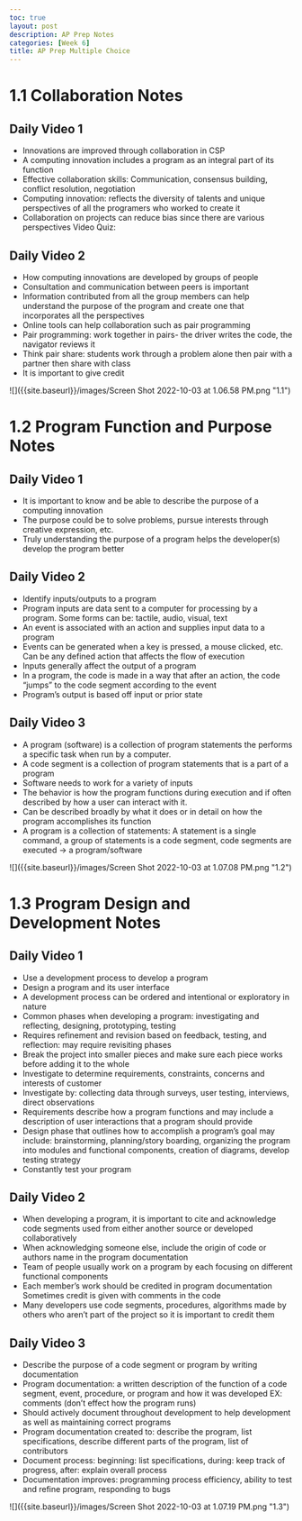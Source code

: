 ```yaml
---
toc: true
layout: post
description: AP Prep Notes
categories: [Week 6]
title: AP Prep Multiple Choice
---
```


# 1.1 Collaboration Notes
## Daily Video 1
- Innovations are improved through collaboration in CSP
- A computing innovation includes a program as an integral part of its function
- Effective collaboration skills: Communication, consensus building, conflict resolution, negotiation
- Computing innovation: reflects the diversity of talents and unique perspectives of all the programers who worked to create it
- Collaboration on projects can reduce bias since there are various perspectives Video Quiz:
## Daily Video 2
- How computing innovations are developed by groups of people
- Consultation and communication between peers is important
- Information contributed from all the group members can help understand the purpose of the program and create one that incorporates all the perspectives
- Online tools can help collaboration such as pair programming
- Pair programming: work together in pairs- the driver writes the code, the navigator reviews it
- Think pair share: students work through a problem alone then pair with a partner then share with class
- It is important to give credit

![]({{site.baseurl}}/images/Screen Shot 2022-10-03 at 1.06.58 PM.png "1.1")

# 1.2 Program Function and Purpose Notes
## Daily Video 1
- It is important to know and be able to describe the purpose of a computing innovation
- The purpose could be to solve problems, pursue interests through creative expression, etc.
- Truly understanding the purpose of a program helps the developer(s) develop the program better
## Daily Video 2
- Identify inputs/outputs to a program
- Program inputs are data sent to a computer for processing by a program. Some forms can be: tactile, audio, visual, text
- An event is associated with an action and supplies input data to a program
- Events can be generated when a key is pressed, a mouse clicked, etc. Can be any defined action that affects the flow of execution
- Inputs generally affect the output of a program
- In a program, the code is made in a way that after an action, the code “jumps” to the code segment according to the event
- Program’s output is based off input or prior state
## Daily Video 3
- A program (software) is a collection of program statements the performs a specific task when run by a computer.
- A code segment is a collection of program statements that is a part of a program
- Software needs to work for a variety of inputs
- The behavior is how the program functions during execution and if often described by how a user can interact with it.
- Can be described broadly by what it does or in detail on how the program accomplishes its function
- A program is a collection of statements: A statement is a single command, a group of statements is a code segment, code segments are executed -> a program/software

![]({{site.baseurl}}/images/Screen Shot 2022-10-03 at 1.07.08 PM.png "1.2")

# 1.3 Program Design and Development Notes
## Daily Video 1
- Use a development process to develop a program
- Design a program and its user interface
- A development process can be ordered and intentional or exploratory in nature
- Common phases when developing a program: investigating and reflecting, designing, prototyping, testing
- Requires refinement and revision based on feedback, testing, and reflection: may require revisiting phases
- Break the project into smaller pieces and make sure each piece works before adding it to the whole
- Investigate to determine requirements, constraints, concerns and interests of customer
- Investigate by: collecting data through surveys, user testing, interviews, direct observations
- Requirements describe how a program functions and may include a description of user interactions that a program should provide
- Design phase that outlines how to accomplish a program’s goal may include: brainstorming, planning/story boarding, organizing the program into modules and functional components, creation of diagrams, develop testing strategy
- Constantly test your program
## Daily Video 2
- When developing a program, it is important to cite and acknowledge code segments used from either another source or developed collaboratively
- When acknowledging someone else, include the origin of code or authors name in the program documentation
- Team of people usually work on a program by each focusing on different functional components
- Each member’s work should be credited in program documentation Sometimes credit is given with comments in the code
- Many developers use code segments, procedures, algorithms made by others who aren’t part of the project so it is important to credit them
## Daily Video 3
- Describe the purpose of a code segment or program by writing documentation
- Program documentation: a written description of the function of a code segment, event, procedure, or program and how it was developed EX: comments (don’t effect how the program runs)
- Should actively document throughout development to help development as well as maintaining correct programs
- Program documentation created to: describe the program, list specifications, describe different parts of the program, list of contributors
- Document process: beginning: list specifications, during: keep track of progress, after: explain overall process
- Documentation improves: programming process efficiency, ability to test and refine program, responding to bugs

![]({{site.baseurl}}/images/Screen Shot 2022-10-03 at 1.07.19 PM.png "1.3")
